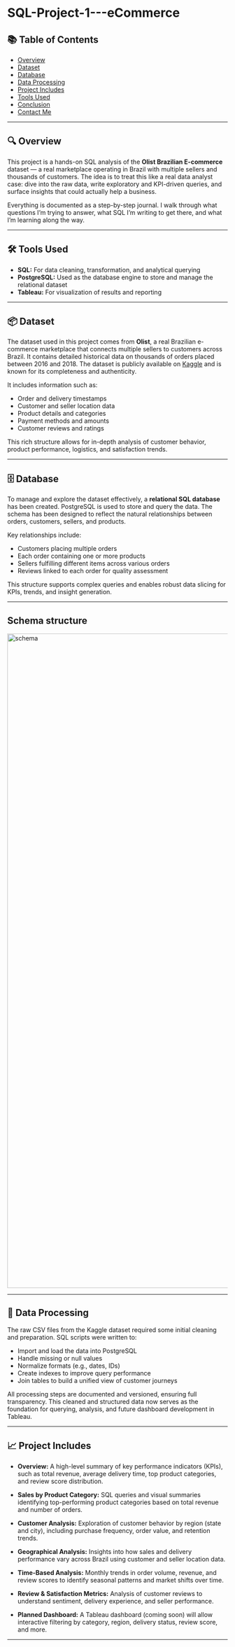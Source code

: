 # SQL-Project-1---eCommerce

## 📚 Table of Contents
- [Overview](#overview)
- [Dataset](#dataset)
- [Database](#database)
- [Data Processing](#data-processing)
- [Project Includes](#project-includes)
- [Tools Used](#tools-used)
- [Conclusion](#conclusion)
- [Contact Me](#contact-me)

---

## 🔍 Overview
This project is a hands-on SQL analysis of the **Olist Brazilian E-commerce** dataset — a real marketplace operating in Brazil with multiple sellers and thousands of customers. The idea is to treat this like a real data analyst case: dive into the raw data, write exploratory and KPI-driven queries, and surface insights that could actually help a business.

Everything is documented as a step-by-step journal. I walk through what questions I’m trying to answer, what SQL I’m writing to get there, and what I’m learning along the way.

---

## 🛠️ Tools Used

- **SQL:** For data cleaning, transformation, and analytical querying  
- **PostgreSQL:** Used as the database engine to store and manage the relational dataset   
- **Tableau:** For visualization of results and reporting

---


## 📦 Dataset

The dataset used in this project comes from **Olist**, a real Brazilian e-commerce marketplace that connects multiple sellers to customers across Brazil. It contains detailed historical data on thousands of orders placed between 2016 and 2018. The dataset is publicly available on [Kaggle](https://www.kaggle.com/datasets/olistbr/brazilian-ecommerce) and is known for its completeness and authenticity.

It includes information such as:

- Order and delivery timestamps  
- Customer and seller location data  
- Product details and categories  
- Payment methods and amounts  
- Customer reviews and ratings  

This rich structure allows for in-depth analysis of customer behavior, product performance, logistics, and satisfaction trends.

---

## 🗄️ Database

To manage and explore the dataset effectively, a **relational SQL database** has been created. PostgreSQL is used to store and query the data. The schema has been designed to reflect the natural relationships between orders, customers, sellers, and products.

Key relationships include:

- Customers placing multiple orders  
- Each order containing one or more products  
- Sellers fulfilling different items across various orders  
- Reviews linked to each order for quality assessment  

This structure supports complex queries and enables robust data slicing for KPIs, trends, and insight generation.

---




 ## Schema structure




<img width="2486" height="1496" alt="schema" src="https://github.com/user-attachments/assets/4c025686-043d-4f7f-b99d-4f5a9a02d3b8" />



---

## 🧹 Data Processing

The raw CSV files from the Kaggle dataset required some initial cleaning and preparation. SQL scripts were written to:

- Import and load the data into PostgreSQL  
- Handle missing or null values  
- Normalize formats (e.g., dates, IDs)  
- Create indexes to improve query performance  
- Join tables to build a unified view of customer journeys  

All processing steps are documented and versioned, ensuring full transparency. This cleaned and structured data now serves as the foundation for querying, analysis, and future dashboard development in Tableau.

---

## 📈 Project Includes

- **Overview:** A high-level summary of key performance indicators (KPIs), such as total revenue, average delivery time, top product categories, and review score distribution.

- **Sales by Product Category:** SQL queries and visual summaries identifying top-performing product categories based on total revenue and number of orders.

- **Customer Analysis:** Exploration of customer behavior by region (state and city), including purchase frequency, order value, and retention trends.

- **Geographical Analysis:** Insights into how sales and delivery performance vary across Brazil using customer and seller location data.

- **Time-Based Analysis:** Monthly trends in order volume, revenue, and review scores to identify seasonal patterns and market shifts over time.

- **Review & Satisfaction Metrics:** Analysis of customer reviews to understand sentiment, delivery experience, and seller performance.

- **Planned Dashboard:** A Tableau dashboard (coming soon) will allow interactive filtering by category, region, delivery status, review score, and more.

---



